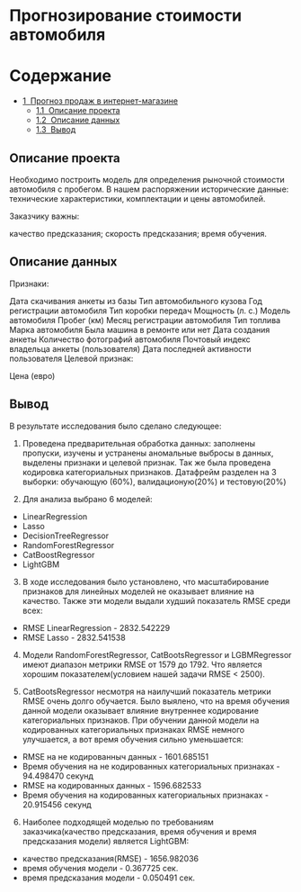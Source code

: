 # Прогнозирование стоимости автомобиля
<h1>Содержание<span class="tocSkip"></span></h1>
<div class="toc"><ul class="toc-item"><li><span><a href="#Прогноз-продаж-в-интернет-магазине" data-toc-modified-id="Прогноз-продаж-в-интернет-магазине-1"><span class="toc-item-num">1&nbsp;&nbsp;</span>Прогноз продаж в интернет-магазине</a></span><ul class="toc-item"><li><span><a href="#Описание-проекта" data-toc-modified-id="Описание-проекта-1.1"><span class="toc-item-num">1.1&nbsp;&nbsp;</span>Описание проекта</a></span></li><li><span><a href="#Описание-данных" data-toc-modified-id="Описание-данных-1.2"><span class="toc-item-num">1.2&nbsp;&nbsp;</span>Описание данных</a></span></li><li><span><a href="#Вывод" data-toc-modified-id="Вывод-1.3"><span class="toc-item-num">1.3&nbsp;&nbsp;</span>Вывод</a></span></li></ul></li></ul></div>



## Описание проекта
Необходимо построить модель для определения рыночной стоимости автомобиля с пробегом. В нашем распоряжении исторические данные: технические характеристики, комплектации и цены автомобилей.

Заказчику важны:

качество предсказания;
скорость предсказания;
время обучения. 

## Описание данных

Признаки:

Дата скачивания анкеты из базы
Тип автомобильного кузова
Год регистрации автомобиля
Тип коробки передач
Мощность (л. с.)
Модель автомобиля
Пробег (км)
Месяц регистрации автомобиля
Тип топлива
Марка автомобиля
Была машина в ремонте или нет
Дата создания анкеты
Количество фотографий автомобиля
Почтовый индекс владельца анкеты (пользователя)
Дата последней активности пользователя
Целевой признак:

Цена (евро)

## Вывод
В результате исследования было сделано следующее:

1. Проведена предварительная обработка данных: заполнены пропуски, изучены и устранены аномальные выбросы в данных, выделены признаки и целевой признак. Так же была проведена кодировка категориальных признаков. Датафрейм разделен на 3 выборки: обучающую (60%), валидационую(20%) и тестовую(20%)
   
2. Для анализа выбрано 6 моделей:

* LinearRegression
* Lasso
* DecisionTreeRegressor
* RandomForestRegressor
* CatBoostRеgressor
* LightGBM
  
3. В ходе исследования было установлено, что масштабирование признаков для линейных моделей не оказывает влияние на качество. Также эти модели выдали худший показатель RMSE среди всех:

* RMSE LinearRegression - 2832.542229
* RMSE Lasso - 2832.541538
  
4. Модели RandomForestRegressor, CatBootsRegressor и LGBMRegressor имеют диапазон метрики RMSE от 1579 до 1792. Что является хорошим показателем(условием нашей задачи RMSE < 2500).
  
5. CatBootsRegressor несмотря на наилучший показатель метрики RMSE очень долго обучается. Было выялено, что на время обучения данной модели оказывает влияние внутреннее кодирование категориальных признаков. При обучении данной модели на кодированных категориальных признаках RMSE немного улучшается, а вот время обучения сильно уменьшается:
* RMSE на не кодированныч данных - 1601.685151
* Время обучения на не кодированных категориальных признаках - 94.498470 секунд
* RMSE на кодированных данных - 1596.682533
* Время обучения на кодированных категориальных признаках - 20.915456 секунд
  
6. Наиболее подходящей моделью по требованиям заказчика(качество предсказания, время обучения и время предсказания модели) является LightGBM:
* качество предсказания(RMSE) - 1656.982036
* время обучения модели - 0.367725 сек.
* время предсказания модели - 0.050491 сек.

